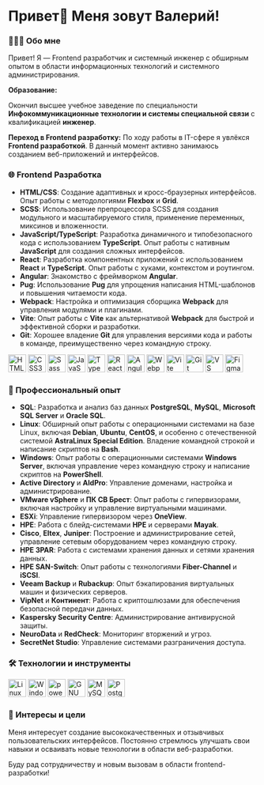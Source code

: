 # Привет👋 Меня зовут Валерий!

### 👨🏻‍💻 Обо мне

Привет! Я — Frontend разработчик и системный инженер с обширным опытом в области информационных технологий и системного администрирования.

**Образование:**

Окончил высшее учебное заведение по специальности **Инфокоммуникационные технологии и системы специальной связи** с квалификацией **инженер**.

**Переход в Frontend разработку:**
По ходу работы в IT-сфере я увлёкся **Frontend разработкой**. В данный момент активно занимаюсь созданием веб-приложений и интерфейсов.

### 🌐 Frontend Разработка

- **HTML/CSS**: Создание адаптивных и кросс-браузерных интерфейсов. Опыт работы с методологиями **Flexbox** и **Grid**.
- **SCSS**: Использование препроцессора SCSS для создания модульного и масштабируемого стиля, применение переменных, миксинов и вложенности.
- **JavaScript/TypeScript**: Разработка динамичного и типобезопасного кода с использованием **TypeScript**. Опыт работы с нативным **JavaScript** для создания сложных интерфейсов.
- **React**: Разработка компонентных приложений с использованием **React** и **TypeScript**. Опыт работы с хуками, контекстом и роутингом.
- **Angular**: Знакомство с фреймворком **Angular**.
- **Pug**: Использование **Pug** для упрощения написания HTML-шаблонов и повышения читаемости кода.
- **Webpack**: Настройка и оптимизация сборщика **Webpack** для управления модулями и плагинами.
- **Vite**: Опыт работы с **Vite** как альтернативой **Webpack** для быстрой и эффективной сборки и разработки.
- **Git**: Хорошее владение **Git** для управления версиями кода и работы в команде, преимущественно через командную строку.

<p align="left">
    <a href="https://developer.mozilla.org/en-US/docs/Glossary/HTML5" target="_blank" rel="noreferrer"><img src="https://raw.githubusercontent.com/danielcranney/readme-generator/main/public/icons/skills/html5-colored.svg" width="36" height="36" alt="HTML5" /></a>
    <a href="https://www.w3.org/TR/CSS/#css" target="_blank" rel="noreferrer"><img src="https://raw.githubusercontent.com/danielcranney/readme-generator/main/public/icons/skills/css3-colored.svg" width="36" height="36" alt="CSS3" /></a>
    <a href="https://sass-lang.com/" target="_blank" rel="noreferrer"><img src="https://raw.githubusercontent.com/danielcranney/readme-generator/main/public/icons/skills/sass-colored.svg" width="36" height="36" alt="Sass" /></a>
    <a href="https://developer.mozilla.org/en-US/docs/Web/JavaScript" target="_blank" rel="noreferrer"><img src="https://raw.githubusercontent.com/danielcranney/readme-generator/main/public/icons/skills/javascript-colored.svg" width="36" height="36" alt="JavaScript" /></a>
    <a href="https://www.typescriptlang.org/" target="_blank" rel="noreferrer"><img src="https://raw.githubusercontent.com/danielcranney/readme-generator/main/public/icons/skills/typescript-colored.svg" width="36" height="36" alt="TypeScript" /></a>
    <a href="https://reactjs.org/" target="_blank" rel="noreferrer"><img src="https://raw.githubusercontent.com/danielcranney/readme-generator/main/public/icons/skills/react-colored.svg" width="36" height="36" alt="React" /></a>
    <a href="https://angular.io/" target="_blank" rel="noreferrer"><img src="https://raw.githubusercontent.com/danielcranney/readme-generator/main/public/icons/skills/angularjs-colored.svg" width="36" height="36" alt="Angular" /></a>    
    <a href="https://webpack.js.org/" target="_blank" rel="noreferrer"><img src="https://raw.githubusercontent.com/danielcranney/readme-generator/main/public/icons/skills/webpack-colored.svg" width="36" height="36" alt="Webpack" /></a>
    <a href="https://vitejs.dev/" target="_blank" rel="noreferrer"><img src="https://raw.githubusercontent.com/danielcranney/readme-generator/main/public/icons/skills/vite-colored.svg" width="36" height="36" alt="Vite" /></a>
    <a href="https://git-scm.com/" target="_blank" rel="noreferrer"><img src="https://raw.githubusercontent.com/danielcranney/readme-generator/main/public/icons/skills/git-colored.svg" width="36" height="36" alt="Git" /></a>
    <a href="https://code.visualstudio.com/" target="_blank" rel="noreferrer"><img src="https://raw.githubusercontent.com/danielcranney/readme-generator/main/public/icons/skills/visualstudiocode.svg" width="36" height="36" alt="VS Code" /></a>
    <a href="https://www.figma.com/" target="_blank" rel="noreferrer"><img src="https://raw.githubusercontent.com/danielcranney/readme-generator/main/public/icons/skills/figma-colored.svg" width="36" height="36" alt="Figma" /></a>
</p>

  
### 💼 Профессиональный опыт

- **SQL**: Разработка и анализ баз данных **PostgreSQL**, **MySQL**, **Microsoft SQL Server** и **Oracle SQL**.
- **Linux**: Обширный опыт работы с операционными системами на базе Linux, включая **Debian**, **Ubuntu**, **CentOS**, 
  и особенно с отечественной системой **AstraLinux Special Edition**. Владение командной строкой и написание скриптов на **Bash**.
- **Windows**: Опыт работы с операционными системами **Windows Server**, включая управление через командную строку и написание скриптов на **PowerShell**.
- **Active Directory** и **AldPro**: Управление доменами, настройка и администрирование.
- **VMware vSphere** и **ПК СВ Брест**: Опыт работы с гипервизорами, включая настройку и управление виртуальными машинами.
- **ESXi**: Управление гипервизором через **OneView**.
- **HPE**: Работа с блейд-системами **HPE** и серверами **Mayak**.
- **Cisco**, **Eltex**, **Juniper**: Построение и администрирование сетей, управление сетевым оборудованием через командную строку.
- **HPE 3PAR**: Работа с системами хранения данных и сетями хранения данных.
- **HPE SAN-Switch**: Опыт работы с технологиями **Fiber-Channel** и **iSCSI**.
- **Veeam Backup** и **Rubackup**: Опыт бэкапирования виртуальных машин и физических серверов.
- **VipNet** и **Континент**: Работа с криптошлюзами для обеспечения безопасной передачи данных.
- **Kaspersky Security Centre**: Администрирование антивирусной защиты.
- **NeuroData** и **RedCheck**: Мониторинг вторжений и угроз.
- **SecretNet Studio**: Управление системами разграничения доступа.

### 🛠 Технологии и инструменты

<p align="left">
    <a href="https://www.linux.org" target="_blank" rel="noreferrer"><img src="https://raw.githubusercontent.com/danielcranney/readme-generator/main/public/icons/skills/linux-colored.svg" width="36" height="36" alt="Linux" /></a>
    <a href="https://www.microsoft.com" target="_blank" rel="noreferrer"><img src="https://skillicons.dev/icons?i=windows" width="36" height="36" alt="Windows" /></a>
    <a href="https://www.microsoft.com" target="_blank" rel="noreferrer"><img src="https://skillicons.dev/icons?i=powershell" width="36" height="36" alt="powershell" /></a>
    <a href="https://www.gnu.org/software/bash/" target="_blank" rel="noreferrer"><img src="https://raw.githubusercontent.com/danielcranney/readme-generator/main/public/icons/skills/gnubash.svg" width="36" height="36" alt="GNU Bash" /></a>
    <a href="https://www.mysql.com/" target="_blank" rel="noreferrer"><img src="https://raw.githubusercontent.com/danielcranney/readme-generator/main/public/icons/skills/mysql-colored.svg" width="36" height="36" alt="MySQL" /></a>
    <a href="https://www.postgresql.org/" target="_blank" rel="noreferrer"><img src="https://raw.githubusercontent.com/danielcranney/readme-generator/main/public/icons/skills/postgresql-colored.svg" width="36" height="36" alt="PostgreSQL" /></a>
</p>

### 🎯 Интересы и цели

Меня интересует создание высококачественных и отзывчивых пользовательских интерфейсов. Постоянно стремлюсь улучшать свои навыки и осваивать новые технологии в области веб-разработки.

Буду рад сотрудничеству и новым вызовам в области frontend-разработки!
